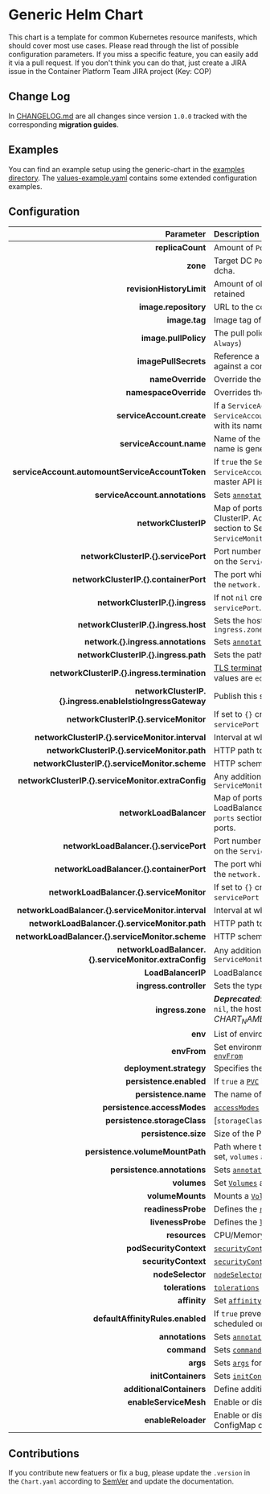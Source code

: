 # Generic Helm Chart

This chart is a template for common Kubernetes resource manifests, which should cover most use cases. Please read through the list of possible configuration parameters. If you miss a specific feature, you can easily add it via a pull request. If you don't think you can do that, just create a JIRA issue in the Container Platform Team JIRA project (Key: COP)

## Change Log
In [CHANGELOG.md](./CHANGELOG.md) are all changes since version `1.0.0` tracked with the corresponding **migration guides**.

## Examples
You can find an example setup using the generic-chart in the [examples directory](./examples/). The [values-example.yaml](./values-example.yaml) contains some extended configuration examples.

## Configuration

|                                        Parameter | Description                                                                                                                                                                                                                                  | Default |
|-------------------------------------------------:|:---------------------------------------------------------------------------------------------------------------------------------------------------------------------------------------------------------------------------------------------|:--------|
|                                 **replicaCount** | Amount of `Pod` replicas                                                                                                                                                                                                                     | `1` |
|                                         **zone** | Target DC `Pod` placement. Allowed values are any,dc1,dc2 and dcha.                                                                                                                                                                          | `any` |
|                         **revisionHistoryLimit** | Amount of old `ReplicaSets` for this `Deployment` should be retained                                                                                                                                                                         | `1` |
|                             **image.repository** | URL to the container registry with organisation and repository                                                                                                                                                                               | `nil` |
|                                    **image.tag** | Image tag of the provided container repository                                                                                                                                                                                               | `nil` |
|                             **image.pullPolicy** | The pull policy when a image should be pulled (`IfNotPresent`, `Always`)                                                                                                                                                                     | `IfNotPresent` |
|                             **imagePullSecrets** | Reference a `Secret` which should be use to authenticate against a container registry                                                                                                                                                        | `nil` |
|                                 **nameOverride** | Override the fullname with this name                                                                                                                                                                                                         | "" |
|                            **namespaceOverride** | Overrides the namespace in every resource                                                                                                                                                                                                    | `nil` |
|                        **serviceAccount.create** | If a `ServiceAccount` should be created. If `false` a `ServiceAccount` must be provided and configured correctly with its name under `serviceAccount.name`.                                                                                  | `true` |
|                          **serviceAccount.name** | Name of the `ServiceAccount`. If not set and create is true, a name is generated using the name template                                                                                                                                     | `nil` |
|  **serviceAccount.automountServiceAccountToken** | If `true` the `Secret` with the `Token` and `Certificates`  of the `ServiceAccount` is mounted. Only required when access to the master API is necessary                                                                                     | `false` |
|                   **serviceAccount.annotations** | Sets [`annotations`](https://kubernetes.io/docs/concepts/overview/working-with-objects/annotations/) for the `ServiceAccount`                                                                                                                | `{}` |
|                                      **networkClusterIP** | Map of ports which should be exposed for services type ClusterIP. Adds `ports` section to the Pod template, adds `ports` section to Service and can create `Ingress` or `Route` and `ServiceMonitor` for the ports.                                                      | `network.http.servicePort: 8080` |
|                       **networkClusterIP.{}.servicePort** | Port number of the `Service` (e.g. 8080, 8443). If `nil` no port on the `Service` is exposed                                                                                                                                                 | `nil` |
|                     **networkClusterIP.{}.containerPort** | The port which is exposed on the `Pod`. If `nil` corresponds to the `network.{}.servicePort`                                                                                                                                                 | `nil` |
|                           **networkClusterIP.{}.ingress** | If not `nil` creates an `Ingress` or `Route` for the `Service` and its `servicePort`. If set to `{}` see `ingress.zone`                                                                                                                      | `nil` |
|                      **networkClusterIP.{}.ingress.host** | Sets the hostname for the `Ingress` or `Route`. If `nil` see `ingress.zone`                                                                                                                                                                  | `nil` |
|               **network.{}.ingress.annotations** | Sets [`annotations`](https://kubernetes.io/docs/concepts/overview/working-with-objects/annotations/) for the `Ingress` or `Route` instance                                                                                                   | `{}` |
|                      **networkClusterIP.{}.ingress.path** | Sets the path for the `Ingress` or `Route` instance                                                                                                                                                                                          | `/` |
|               **networkClusterIP.{}.ingress.termination** | [TLS termination](https://docs.openshift.com/container-platform/3.11/architecture/networking/routes.html#route-types) for the `Ingress` or `Route` instance. Possible values are `edge`, `passthrough` or `reencrypt`                        | `edge` |
| **networkClusterIP.{}.ingress.enableIstioIngressGateway** | Publish this service outside service mesh                                                                                                                                                                                                    | `false`
|                    **networkClusterIP.{}.serviceMonitor** | If set to `{}` creates a `ServiceMonitor` for the `Service` and its `servicePort` with default values for `interval`,`path` and `scheme`                                                                                                     | `nil` |
|           **networkClusterIP.{}.serviceMonitor.interval** | Interval at which metrics should be scraped                                                                                                                                                                                                  | `30s` |
|               **networkClusterIP.{}.serviceMonitor.path** | HTTP path to scrape for metrics.                                                                                                                                                                                                             | `/metrics` |
|             **networkClusterIP.{}.serviceMonitor.scheme** | HTTP scheme to scrape metrics                                                                                                                                                                                                                | `http` |
|        **networkClusterIP.{}.serviceMonitor.extraConfig** | Any additional configuration available under `endpoints` of the `ServiceMonitor`                                                                                                                                                             | `nil` |
|                                      **networkLoadBalancer** | Map of ports which should be exposed for services type LoadBalancer . Adds `ports` section to the Pod template, adds `ports` section to Service and can create                       `ServiceMonitor` for the ports.                                                      | `nil` |
|                       **networkLoadBalancer.{}.servicePort** | Port number of the `Service` (e.g. 8080, 8443). If `nil` no port on the `Service` is exposed                                                                                                                                                 | `nil` |
|                     **networkLoadBalancer.{}.containerPort** | The port which is exposed on the `Pod`. If `nil` corresponds to the `network.{}.servicePort`                                                                                                                                                 | `nil` |
|                    **networkLoadBalancer.{}.serviceMonitor** | If set to `{}` creates a `ServiceMonitor` for the `Service` and its `servicePort` with default values for `interval`,`path` and `scheme`                                                                                                     | `nil` |
|           **networkLoadBalancer.{}.serviceMonitor.interval** | Interval at which metrics should be scraped                                                                                                                                                                                                  | `30s` |
|               **networkLoadBalancer.{}.serviceMonitor.path** | HTTP path to scrape for metrics.                                                                                                                                                                                                             | `/metrics` |
|             **networkLoadBalancer.{}.serviceMonitor.scheme** | HTTP scheme to scrape metrics                                                                                                                                                                                                                | `http` |
|        **networkLoadBalancer.{}.serviceMonitor.extraConfig** | Any additional configuration available under `endpoints` of the `ServiceMonitor`                                                                                                                                                             | `nil` |
|                           **LoadBalancerIP** | LoadBalancer IP on which service will be exposed							                                                                                                                                                                                  | `nil` |
|                           **ingress.controller** | Sets the type of the ingress controller (e.g. Route, Ingress)                                                                                                                                                                                | `Route` |
|                                 **ingress.zone** | ***Deprecated***: If set to `ch` or `sh` and `network.{}.ingress.host` is `nil`, the hostname is generated (~ $CHART_NAME-$RELEASE_NAME.$ZONE$ENV.os1.balgroupit.com)                                                                        | `nil` |
|                                          **env** | List of environment variables for the `Deployment`                                                                                                                                                                                           | `[]` |
|                                      **envFrom** | Set environment variables from a `ConfigMap` or `Secret`. See [`envFrom`](https://kubernetes.io/docs/tasks/configure-pod-container/configure-pod-configmap/#configure-all-key-value-pairs-in-a-configmap-as-container-environment-variables) | `nil` |
|                          **deployment.strategy** | Specifies the [`strategy`](https://kubernetes.io/docs/concepts/workloads/controllers/deployment/#strategy) used to replace old Pods by new ones                                                                                              | `type: RollingUpdate` |
|                          **persistence.enabled** | If `true` a [`PVC`](https://kubernetes.io/docs/concepts/storage/persistent-volumes/) is created                                                                                                                                              | `false` |
|                             **persistence.name** | The name of the PVC                                                                                                                                                                                                                          | `generic-chart.name` |
|                      **persistence.accessModes** | [`accessModes`](https://kubernetes.io/docs/concepts/storage/persistent-volumes/#access-modes) of the PVC (ReadWriteOnce, ReadWriteMany)                                                                                                      | `ReadWriteOnce` |
|                     **persistence.storageClass** | [`storageClass`] of the PVC (trident-nfs-snapshot, trident-nfs)                                                                                                                                                                              | `nil` |
|                             **persistence.size** | Size of the PVC (e.g. 512Mi, 10Gi, 1Ti)                                                                                                                                                                                                      | `nil` |
|                  **persistence.volumeMountPath** | Path where to volume should be mounted (e.g. `/var/data/`). If set, `volumes` and `volumeMounts` are configured                                                                                                                              | `nil` |
|                      **persistence.annotations** | Sets [`annotations`](https://kubernetes.io/docs/concepts/overview/working-with-objects/annotations/) for the `PersistentVolumeClaim`                                                                                                         | `{}` |
|                                      **volumes** | Set [`Volumes`](https://kubernetes.io/docs/concepts/storage/volumes/) available to the `Pod`                                                                                                                                                 | `[]` |
|                                 **volumeMounts** | Mounts a [`Volume`](https://kubernetes.io/docs/concepts/storage/volumes/) defined in `volumes` in the container.                                                                                                                             | `[]` |
|                               **readinessProbe** | Defines the [`readinessProbe`](https://kubernetes.io/docs/tasks/configure-pod-container/configure-liveness-readiness-startup-probes/)                                                                                                        | `{}` |
|                                **livenessProbe** | Defines the [`livenessProbe`](https://kubernetes.io/docs/tasks/configure-pod-container/configure-liveness-readiness-startup-probes/)                                                                                                         | `{}` |
|                                    **resources** | CPU/Memory resource [`requests/limits`](https://kubernetes.io/docs/concepts/configuration/manage-compute-resources-container/#resource-requests-and-limits-of-pod-and-container)                                                             | `{}` |
|                           **podSecurityContext** | [`securityContext`](https://kubernetes.io/docs/tasks/configure-pod-container/security-context/) of the `Pod`                                                                                                                                 | `{}`|
|                              **securityContext** | [`securityContext`](https://kubernetes.io/docs/tasks/configure-pod-container/security-context/) for the container                                                                                                                            | `{}`|
|                                 **nodeSelector** | [`nodeSelector`](https://kubernetes.io/docs/concepts/configuration/assign-pod-node/#nodeselector) schedules Pods only on matching nodes                                                                                                      | `{}` |
|                                  **tolerations** | [`tolerations`](https://kubernetes.io/docs/concepts/configuration/taint-and-toleration/) allows to schedule `Pods` on nodes with [`taints`](https://kubernetes.io/docs/concepts/configuration/taint-and-toleration/)                         | `{}` |
|                                     **affinity** | Set [`affinity`](https://kubernetes.io/docs/concepts/configuration/assign-pod-node/#node-affinity-beta-feature) to control how pods are scheduled                                                                                            | `{}` |
|                 **defaultAffinityRules.enabled** | If `true` prevents that the `Pod` defined in `replicaCount` are not scheduled on the same node                                                                                                                                               | `true` |
|                                  **annotations** | Sets [`annotations`](https://kubernetes.io/docs/concepts/overview/working-with-objects/annotations/) for the `Pod`                                                                                                                           | `{}` |
|                                      **command** | Sets [`command`](https://kubernetes.io/docs/tasks/inject-data-application/define-command-argument-container/#define-a-command-and-arguments-when-you-create-a-pod) for the `Pod`.                                                            | `[]` |
|                                         **args** | Sets [`args`](https://kubernetes.io/docs/tasks/inject-data-application/define-command-argument-container/#define-a-command-and-arguments-when-you-create-a-pod) for the `Pod`.                                                               | `[]` |
|                               **initContainers** | Sets [`initContainers`](https://kubernetes.io/docs/concepts/workloads/pods/init-containers/) for the `Pod`.                                                                                                                                  | `[]` |
|                         **additionalContainers** | Define additional containers for the `Pod`.                                                                                                                                                                                                  | `[]` |
|                            **enableServiceMesh** | Enable or disable deployment of pods in a service mesh                                                                                                                                                                                       | `false` |
|                               **enableReloader** | Enable or disable automatic restarts of pods if a referenced ConfigMap or Secret has changed. [More Info](https://github.com/stakater/Reloader)                                                                                              | `false` |
## Contributions
If you contribute new featuers or fix a bug, please update the `.version` in the `Chart.yaml` according to [SemVer](https://semver.org/) and update the documentation.
